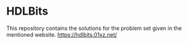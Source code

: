 # HDLBits

This repository contains the solutions for the problem set given in the mentioned website.
https://hdlbits.01xz.net/
